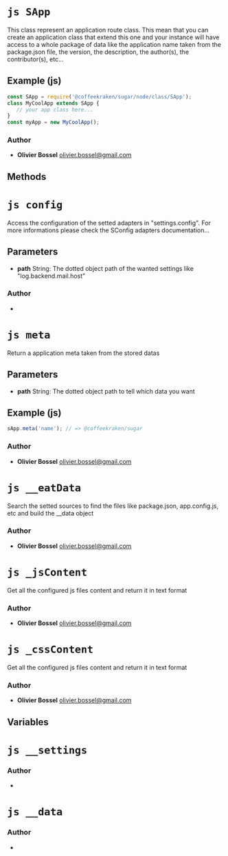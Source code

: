 


<!-- @namespace    sugar.node.class -->

# ```js SApp ```


This class represent an application route class. This mean that you can create an application class that extend this one
and your instance will have access to a whole package of data like the application name taken from the package.json file, the version,
the description, the author(s), the contributor(s), etc...



## Example (js)

```js
const SApp = require('@coffeekraken/sugar/node/class/SApp');
class MyCoolApp extends SApp {
   // your app class here...
}
const myApp = new MyCoolApp();
```


### Author
- **Olivier Bossel** <a href="mailto:olivier.bossel@gmail.com">olivier.bossel@gmail.com</a> 


## Methods


<!-- @namespace    sugar.node.class.SApp -->

# ```js config ```


Access the configuration of the setted adapters in "settings.config". For more informations please check the SConfig adapters documentation...

## Parameters

- **path**  String: The dotted object path of the wanted settings like "log.backend.mail.host"




### Author
- 



<!-- @namespace    sugar.node.class.SApp -->

# ```js meta ```


Return a application meta taken from the stored datas

## Parameters

- **path**  String: The dotted object path to tell which data you want



## Example (js)

```js
sApp.meta('name'); // => @coffeekraken/sugar
```


### Author
- **Olivier Bossel** <a href="mailto:olivier.bossel@gmail.com">olivier.bossel@gmail.com</a> 



<!-- @namespace    sugar.node.class.SApp -->

# ```js __eatData ```


Search the setted sources to find the files like package.json, app.config.js, etc and build the __data object




### Author
- **Olivier Bossel** <a href="mailto:olivier.bossel@gmail.com">olivier.bossel@gmail.com</a> 



<!-- @namespace    sugar.node.class.SApp -->

# ```js _jsContent ```


Get all the configured js files content and return it in text format




### Author
- **Olivier Bossel** <a href="mailto:olivier.bossel@gmail.com">olivier.bossel@gmail.com</a> 



<!-- @namespace    sugar.node.class.SApp -->

# ```js _cssContent ```


Get all the configured js files content and return it in text format




### Author
- **Olivier Bossel** <a href="mailto:olivier.bossel@gmail.com">olivier.bossel@gmail.com</a> 


## Variables




# ```js __settings ```






### Author
- 





# ```js __data ```






### Author
- 

